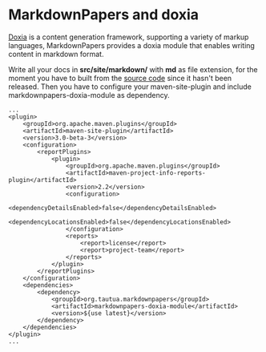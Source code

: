MarkdownPapers and doxia
========================

[Doxia] is a content generation framework, supporting a variety of markup languages, MarkdownPapers provides a
doxia module that enables writing content in markdown format.


Write all your docs in **src/site/markdown/** with **md** as file extension, for the moment you have to built from the
[source code][Repo] since it hasn't been released. Then you have to configure your maven-site-plugin and include
markdownpapers-doxia-module as dependency.

    ...
    <plugin>
        <groupId>org.apache.maven.plugins</groupId>
        <artifactId>maven-site-plugin</artifactId>
        <version>3.0-beta-3</version>
        <configuration>
            <reportPlugins>
                <plugin>
                    <groupId>org.apache.maven.plugins</groupId>
                    <artifactId>maven-project-info-reports-plugin</artifactId>
                    <version>2.2</version>
                    <configuration>
                        <dependencyDetailsEnabled>false</dependencyDetailsEnabled>
                        <dependencyLocationsEnabled>false</dependencyLocationsEnabled>
                    </configuration>
                    <reports>
                        <report>license</report>
                        <report>project-team</report>
                    </reports>
                </plugin>
            </reportPlugins>
        </configuration>
        <dependencies>
            <dependency>
                <groupId>org.tautua.markdownpapers</groupId>
                <artifactId>markdownpapers-doxia-module</artifactId>
                <version>${use latest}</version>
            </dependency>
        </dependencies>
    </plugin>
    ...





[Doxia]: http://maven.apache.org/doxia/doxia/index.html
[Repo]: http://github.com/lruiz/MarkdownPapers-doxia-module